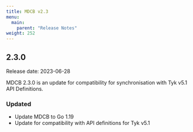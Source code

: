 ```yaml
---
title: MDCB v2.3
menu:
  main:
    parent: "Release Notes"
weight: 252
---
```


## 2.3.0

Release date: 2023-06-28

MDCB 2.3.0 is an update for compatibility for synchronisation with Tyk v5.1 API Definitions.

### Updated

- Update MDCB to Go 1.19
- Update for compatibility with API definitions for Tyk v5.1

